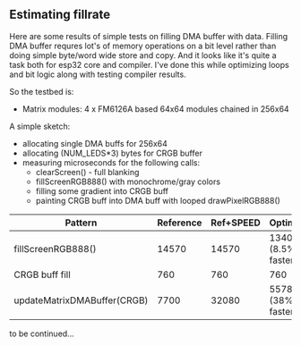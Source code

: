 ## Estimating fillrate
  
Here are some results of simple tests on filling DMA buffer with data.
Filling DMA buffer requres lot's of memory operations on a bit level rather than doing simple byte/word wide store and copy. And it looks like it's quite a task both for esp32 core and compiler. 
I've done this while optimizing loops and bit logic along with testing compiler results.

So the testbed is:
 - Matrix modules: 4 x FM6126A based 64x64 modules chained in 256x64

A simple sketch:
 - allocating single DMA buffs for 256x64
 - allocating (NUM_LEDS*3) bytes for CRGB buffer
 - measuring microseconds for the following calls:
   - clearScreen() - full blanking
   - fillScreenRGB888() with monochrome/gray colors
   - filling some gradient into CRGB buff
   - painting CRGB buff into DMA buff with looped drawPixelRGB888()

|Pattern  |Reference|Ref+SPEED|Optimized|Optimized+SPEED|
|--|--|--|--|--|
|fillScreenRGB888()|14570|14570|13400 (8.5% faster)|5520 (164% faster)|
|CRGB buff fill|760|760|760|760|
|updateMatrixDMABuffer(CRGB)|7700|32080|55780 (38% faster)|33500(+4.2% slower)|

to be continued...